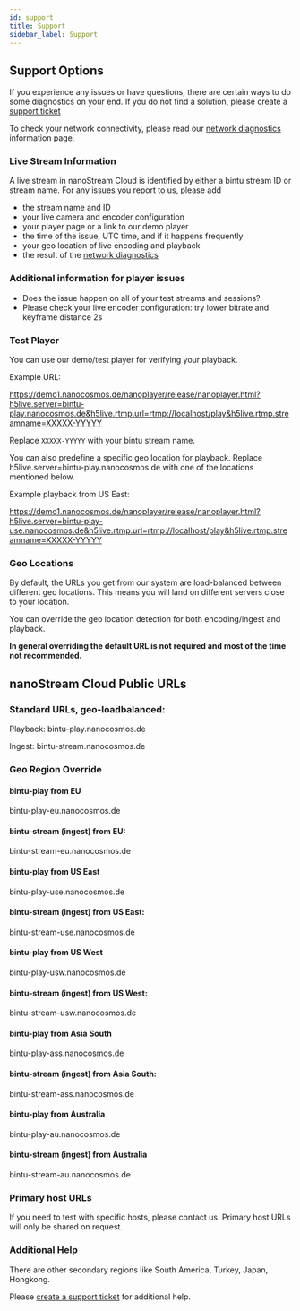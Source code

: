 ```yaml
---
id: support
title: Support
sidebar_label: Support
---
```


## Support Options

If you experience any issues or have questions, there are certain ways to do some diagnostics on your end. 
If you do not find a solution, please create a [support ticket](https://www.nanocosmos.de/support)

To check your network connectivity, please read our [network diagnostics](network-diagnostics) information page.

### Live Stream Information

A live stream in nanoStream Cloud is identified by either a bintu stream ID or stream name. 
For any issues you report to us, please add

- the stream name and ID
- your live camera and encoder configuration
- your player page or a link to our demo player
- the time of the issue, UTC time, and if it happens frequently
- your geo location of live encoding and playback
- the result of the [network diagnostics](network-diagnostics)

### Additional information for player issues

- Does the issue happen on all of your test streams and sessions?
- Please check your live encoder configuration: try lower bitrate and keyframe distance 2s

### Test Player

You can use our demo/test player for verifying your playback.

Example URL:

https://demo1.nanocosmos.de/nanoplayer/release/nanoplayer.html?h5live.server=bintu-play.nanocosmos.de&h5live.rtmp.url=rtmp://localhost/play&h5live.rtmp.streamname=XXXXX-YYYYY

Replace `XXXXX-YYYYY` with your bintu stream name.

You can also predefine a specific geo location for playback.
Replace h5live.server=bintu-play.nanocosmos.de
with one of the locations mentioned below.

Example playback from US East:

https://demo1.nanocosmos.de/nanoplayer/release/nanoplayer.html?h5live.server=bintu-play-use.nanocosmos.de&h5live.rtmp.url=rtmp://localhost/play&h5live.rtmp.streamname=XXXXX-YYYYY

### Geo Locations

By default, the URLs you get from our system are load-balanced between different geo locations. This means you will land on different servers close to your location.

You can override the geo location detection for both encoding/ingest and playback.

**In general overriding the default URL is not required and most of the time not recommended.**

## nanoStream Cloud Public URLs

### Standard URLs, geo-loadbalanced:

Playback: bintu-play.nanocosmos.de

Ingest: bintu-stream.nanocosmos.de

### Geo Region Override

#### bintu-play from EU

bintu-play-eu.nanocosmos.de

#### bintu-stream (ingest) from EU:

bintu-stream-eu.nanocosmos.de

#### bintu-play from US East

bintu-play-use.nanocosmos.de

#### bintu-stream (ingest) from US East:

bintu-stream-use.nanocosmos.de

#### bintu-play from US West

bintu-play-usw.nanocosmos.de

#### bintu-stream (ingest) from US West:

bintu-stream-usw.nanocosmos.de

#### bintu-play from Asia South

bintu-play-ass.nanocosmos.de

#### bintu-stream (ingest) from Asia South:

bintu-stream-ass.nanocosmos.de

#### bintu-play from Australia

bintu-play-au.nanocosmos.de

#### bintu-stream (ingest) from Australia

bintu-stream-au.nanocosmos.de

### Primary host URLs

If you need to test with specific hosts, please contact us.
Primary host URLs will only be shared on request.

### Additional Help

There are other secondary regions like South America, Turkey, Japan, Hongkong.

Please [create a support ticket](https://www.nanocosmos.de/support) for additional help.

